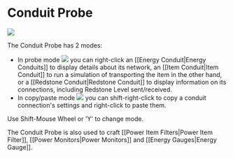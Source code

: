 # Conduit Probe
![](http://loenwind.info/eio/Conduit_Probe.png)

The Conduit Probe has 2 modes:

* In probe mode ![](https://github.com/SleepyTrousers/EnderIO/blob/master/enderio-base/src/main/resources/assets/enderio/textures/items/item_conduit_probe_probe.png) you can right-click an [[Energy Conduit|Energy Conduits]] to display details about its network, an [[Item Conduit|Item Conduit]] to run a simulation of transporting the item in the other hand, or a [[Redstone Conduit|Redstone Conduit]] to display information on its connections, including Redstone Level sent/received.
* In copy/paste mode ![](https://github.com/SleepyTrousers/EnderIO/blob/master/enderio-base/src/main/resources/assets/enderio/textures/items/item_conduit_probe_copy.png) you can shift-right-click to copy a conduit connection's settings and right-click to paste them.


Use Shift-Mouse Wheel or 'Y' to change mode.

The Conduit Probe is also used to craft [[Power Item Filters|Power Item Filter]], [[Power Monitors|Power Monitors]] and [[Energy Gauges|Energy Gauge]].
